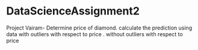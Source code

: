 # DataScienceAssignment2
Project Vairam- Determine price of diamond. calculate the prediction using data with outliers with respect to price . without outliers with respect to price
